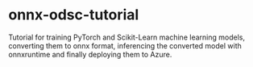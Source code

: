 # onnx-odsc-tutorial
Tutorial for training PyTorch and Scikit-Learn machine learning models, converting them to onnx format, inferencing the converted model with onnxruntime and finally deploying them to Azure.
